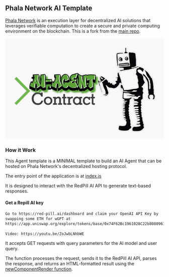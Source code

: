 ## Phala Network AI Template



[Phala Network](https://x.com/PhalaNetwork) is an execution layer for decentralized AI solutions that leverages verifiable computation to create a secure and private computing environment on the blockchain.
This is a fork from the [main repo](https://github.com/Phala-Network/ai-agent-template-redpill).




<a href="https://github.com/Phala-Network/ai-agent-template-redpill">
    <img height="320" src="./public/AI-Agent-Contract.jpg" />
    <br />
  </a>



### How it Work

This Agent template is a MINIMAL template to build an AI Agent that can be hosted on Phala Network's decentralized hosting protocol.

The entry point of the application is at [index.js](https://github.com/ESE-MONDAY/ai-agent-template-redpill/blob/main/src/index.ts)

It is designed to interact with the RedPill AI API to generate text-based responses.

#### Get a Repill AI key


    Go to https://red-pill.ai/dashboard and claim your OpenAI API Key by swapping some ETH for wGPT at https://app.uniswap.org/explore/tokens/base/0x74F62Bc1961028C22b8080961c6534f4eDD49D6C

    Video: https://youtu.be/ZoJwbLNhbWE

It accepts GET requests with query parameters for the AI model and user query.


The function processes the request, sends it to the RedPill AI API, parses the response, and returns an HTML-formatted result using the [newComponentRender function](https://github.com/ESE-MONDAY/ai-agent-template-redpill/blob/main/src/uiSupport.ts).


